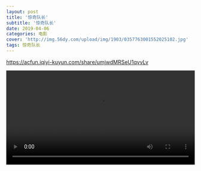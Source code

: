 ```yaml
---
layout: post
title: '惊奇队长'
subtitle: '惊奇队长'
date: 2019-04-06
categories: 电影
cover: 'http://img.56dy.com/upload/img/1903/0357763001552025102.jpg'
tags: 惊奇队长
---
```

https://acfun.iqiyi-kuyun.com/share/umjwdMRSeU1qvvLv


<p><video   playsinline webkit-playsinline  preload="auto" controls src='https://share.dmca.gripe/F2aRUqicuuyeFnLH.mp4' width='100%'  webkit-playsinline playsinline>视频由不死鸟分享，如果您看到这段话说明视频已经失效，可以在来源地址处观看，精彩视频不死鸟每日经过人工筛选更新到网站，谢谢大家的支持</video></p>
